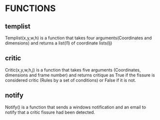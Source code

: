 
# FUNCTIONS

## templist
Templist(x,y,w,h) is a function that takes four arguments(Coordinates and dimensions) and returns a list(l1) of coordinate lists(lj)

## critic
Critic(x,y,w,h,j) is a function that takes five arguments (Coordinates, dimensions and frame number) and returns critique as True if the fissure is considered critic (Rules by a set of conditions) or False if it is not.

## notify
Notify() is a function that sends a windows notification and an email to notify that a critic fissure had been detected.